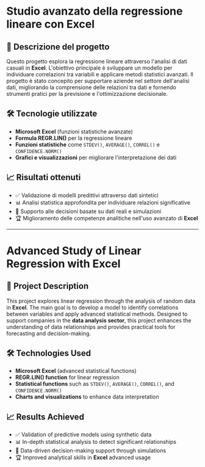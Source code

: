 # Studio avanzato della regressione lineare con Excel  

## 📌 Descrizione del progetto  

Questo progetto esplora la regressione lineare attraverso l'analisi di dati casuali in **Excel**. L'obiettivo principale è sviluppare un modello per individuare correlazioni tra variabili e applicare metodi statistici avanzati. Il progetto è stato concepito per supportare aziende nel settore dell'analisi dati, migliorando la comprensione delle relazioni tra dati e fornendo strumenti pratici per la previsione e l'ottimizzazione decisionale.  

## 🛠️ Tecnologie utilizzate  

- **Microsoft Excel** (funzioni statistiche avanzate)  
- **Formula REGR.LIN()** per la regressione lineare  
- **Funzioni statistiche** come `STDEV()`, `AVERAGE()`, `CORREL()` e `CONFIDENCE.NORM()`  
- **Grafici e visualizzazioni** per migliorare l'interpretazione dei dati  

## 📈 Risultati ottenuti  

- ✅ Validazione di modelli predittivi attraverso dati sintetici  
- 📊 Analisi statistica approfondita per individuare relazioni significative  
- 🎯 Supporto alle decisioni basate su dati reali e simulazioni  
- 🏆 Miglioramento delle competenze analitiche nell'uso avanzato di **Excel**  

---

# Advanced Study of Linear Regression with Excel  

## 📌 Project Description  

This project explores linear regression through the analysis of random data in **Excel**. The main goal is to develop a model to identify correlations between variables and apply advanced statistical methods. Designed to support companies in the **data analysis sector**, this project enhances the understanding of data relationships and provides practical tools for forecasting and decision-making.  

## 🛠️ Technologies Used  

- **Microsoft Excel** (advanced statistical functions)  
- **REGR.LIN() function** for linear regression  
- **Statistical functions** such as `STDEV()`, `AVERAGE()`, `CORREL()`, and `CONFIDENCE.NORM()`  
- **Charts and visualizations** to enhance data interpretation  

## 📈 Results Achieved  

- ✅ Validation of predictive models using synthetic data  
- 📊 In-depth statistical analysis to detect significant relationships  
- 🎯 Data-driven decision-making support through simulations  
- 🏆 Improved analytical skills in **Excel** advanced usage  
